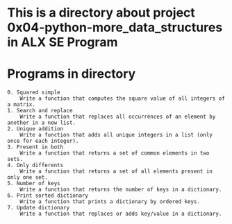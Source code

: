 # This is a directory about project 0x04-python-more_data_structures in ALX SE Program

# Programs in directory

    0. Squared simple 
        Write a function that computes the square value of all integers of a matrix.
    1. Search and replace 
        Write a function that replaces all occurrences of an element by another in a new list.
    2. Unique addition 
        Write a function that adds all unique integers in a list (only once for each integer).
    3. Present in both 
        Write a function that returns a set of common elements in two sets.
    4. Only differents 
        Write a function that returns a set of all elements present in only one set.
    5. Number of keys 
        Write a function that returns the number of keys in a dictionary.
    6. Print sorted dictionary 
        Write a function that prints a dictionary by ordered keys.
    7. Update dictionary 
        Write a function that replaces or adds key/value in a dictionary.